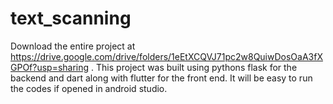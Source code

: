 # text_scanning
Download the entire project at https://drive.google.com/drive/folders/1eEtXCQVJ71pc2w8QuiwDosOaA3fXGPOf?usp=sharing .
This project was built using pythons flask for the backend and dart along with flutter for the front end.
It will be easy to run the codes if opened in android studio.

